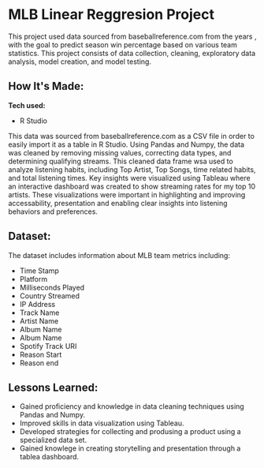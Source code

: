 # MLB Linear Reggresion Project

This project used data sourced from baseballreference.com from the years , with the goal to predict season win percentage based on various team statistics. This project consists of data collection, cleaning, exploratory data analysis, model creation, and model testing. 

## How It's Made:

**Tech used:** 
* R Studio

This data was sourced from baseballreference.com as a CSV file in order to easily import it as a table in R Studio. Using Pandas and Numpy, the data was cleaned by removing missing values, correcting data types, and determining qualifying streams. This cleaned data frame wsa used to analyze listening habits, including Top Artist, Top Songs, time related habits, and total listening times. Key insights were visualized using Tableau where an interactive dashboard was created to show streaming rates for my top 10 artists. These visualizations were important in highlighting and improving accessability, presentation and enabling clear insights into listening behaviors and preferences.

## Dataset:
The dataset includes information about MLB team metrics including:
* Time Stamp
* Platform
* Milliseconds Played
* Country Streamed
* IP Address
* Track Name
* Artist Name
* Album Name
* Album Name
* Spotify Track URI
* Reason Start
* Reason end

## Lessons Learned:

* Gained proficiency and knowledge in data cleaning techniques using Pandas and Numpy.
* Improved skills in data visualization using Tableau.
* Developed strategies for collecting and produsing a product using a specialized data set.
* Gained knowlege in creating storytelling and presentation through a tablea dashboard.
